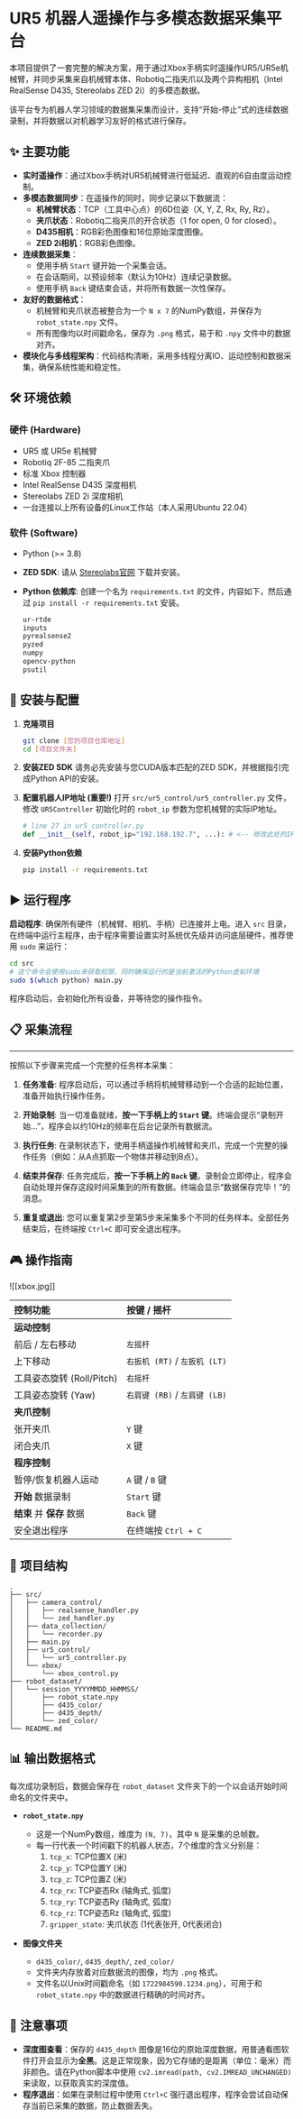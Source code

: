 # UR5 机器人遥操作与多模态数据采集平台

本项目提供了一套完整的解决方案，用于通过Xbox手柄实时遥操作UR5/UR5e机械臂，并同步采集来自机械臂本体、Robotiq二指夹爪以及两个异构相机（Intel RealSense D435, Stereolabs ZED 2i）的多模态数据。

该平台专为机器人学习领域的数据集采集而设计，支持“开始-停止”式的连续数据录制，并将数据以对机器学习友好的格式进行保存。

## ✨ 主要功能

- **实时遥操作**：通过Xbox手柄对UR5机械臂进行低延迟、直观的6自由度运动控制。
- **多模态数据同步**：在遥操作的同时，同步记录以下数据流：
    - **机械臂状态**：TCP（工具中心点）的6D位姿（X, Y, Z, Rx, Ry, Rz）。
    - **夹爪状态**：Robotiq二指夹爪的开合状态（1 for open, 0 for closed）。
    - **D435相机**：RGB彩色图像和16位原始深度图像。
    - **ZED 2i相机**：RGB彩色图像。
- **连续数据采集**：
    - 使用手柄 `Start` 键开始一个采集会话。
    - 在会话期间，以预设频率（默认为10Hz）连续记录数据。
    - 使用手柄 `Back` 键结束会话，并将所有数据一次性保存。
- **友好的数据格式**：
    - 机械臂和夹爪状态被整合为一个 `N x 7` 的NumPy数组，并保存为 `robot_state.npy` 文件。
    - 所有图像均以时间戳命名，保存为 `.png` 格式，易于和 `.npy` 文件中的数据对齐。
- **模块化与多线程架构**：代码结构清晰，采用多线程分离IO、运动控制和数据采集，确保系统性能和稳定性。

## 🛠️ 环境依赖

### 硬件 (Hardware)
- UR5 或 UR5e 机械臂
- Robotiq 2F-85 二指夹爪
- 标准 Xbox 控制器
- Intel RealSense D435 深度相机
- Stereolabs ZED 2i 深度相机
- 一台连接以上所有设备的Linux工作站（本人采用Ubuntu 22.04）

### 软件 (Software)
- Python (>= 3.8)
- **ZED SDK**: 请从 [Stereolabs官网](https://www.stereolabs.com/developers/release/) 下载并安装。
- **Python 依赖库**:
  创建一个名为 `requirements.txt` 的文件，内容如下，然后通过 `pip install -r requirements.txt` 安装。

  ```txt
  ur-rtde
  inputs
  pyrealsense2
  pyzed
  numpy
  opencv-python
  psutil
  ```

## 🚀 安装与配置

1.  **克隆项目**
    ```bash
    git clone [您的项目仓库地址]
    cd [项目文件夹]
    ```

2.  **安装ZED SDK**
    请务必先安装与您CUDA版本匹配的ZED SDK，并根据指引完成Python API的安装。

3.  **配置机器人IP地址 (重要!)**
    打开 `src/ur5_control/ur5_controller.py` 文件，修改 `UR5Controller` 初始化时的 `robot_ip` 参数为您机械臂的实际IP地址。
    ```python
    # line 27 in ur5_controller.py
    def __init__(self, robot_ip="192.168.192.7", ...): # <-- 修改此处的IP地址
    ```

4.  **安装Python依赖**
    ```bash
    pip install -r requirements.txt
    ```

## ▶️ 运行程序

**启动程序**: 确保所有硬件（机械臂、相机、手柄）已连接并上电。进入 `src` 目录，在终端中运行主程序，由于程序需要设置实时系统优先级并访问底层硬件，推荐使用 `sudo` 来运行：

```bash
cd src
# 这个命令会使用sudo来获取权限，同时确保运行的是当前激活的Python虚拟环境
sudo $(which python) main.py
```

程序启动后，会初始化所有设备，并等待您的操作指令。

## 📋 采集流程
---
按照以下步骤来完成一个完整的任务样本采集：

1. **任务准备**: 程序启动后，可以通过手柄将机械臂移动到一个合适的起始位置，准备开始执行操作任务。
    
2. **开始录制**: 当一切准备就绪，**按一下手柄上的 `Start` 键**。终端会提示“录制开始...”，程序会以约10Hz的频率在后台记录所有数据流。
    
3. **执行任务**: 在录制状态下，使用手柄遥操作机械臂和夹爪，完成一个完整的操作任务（例如：从A点抓取一个物体并移动到B点）。
    
4. **结束并保存**: 任务完成后，**按一下手柄上的 `Back` 键**。录制会立即停止，程序会自动处理并保存这段时间采集到的所有数据。终端会显示“数据保存完毕！”的消息。
    
5. **重复或退出**: 您可以重复第2步至第5步来采集多个不同的任务样本。全部任务结束后，在终端按 `Ctrl+C` 即可安全退出程序。

## 🎮 操作指南
![[xbox.jpg]]

| 控制功能 | 按键 / 摇杆 |
| :--- | :--- |
| **运动控制** | |
| 前后 / 左右移动 | `左摇杆` |
| 上下移动 | `右扳机 (RT)` / `左扳机 (LT)` |
| 工具姿态旋转 (Roll/Pitch) | `右摇杆` |
| 工具姿态旋转 (Yaw) | `右肩键 (RB)` / `左肩键 (LB)` |
| **夹爪控制** | |
| 张开夹爪 | `Y` 键 |
| 闭合夹爪 | `X` 键 |
| **程序控制** | |
| 暂停/恢复机器人运动 | `A` 键 / `B` 键 |
| **开始** 数据录制 | `Start` 键 |
| **结束** 并 **保存** 数据 | `Back` 键 |
| 安全退出程序 | 在终端按 `Ctrl + C` |

## 📁 项目结构

```
.
├── src/
│   ├── camera_control/
│   │   ├── realsense_handler.py
│   │   └── zed_handler.py
│   ├── data_collection/
│   │   └── recorder.py
│   ├── main.py
│   ├── ur5_control/
│   │   └── ur5_controller.py
│   └── xbox/
│       └── xbox_control.py
├── robot_dataset/
│   └── session_YYYYMMDD_HHMMSS/
│       ├── robot_state.npy
│       ├── d435_color/
│       ├── d435_depth/
│       └── zed_color/
└── README.md
```

## 📊 输出数据格式

每次成功录制后，数据会保存在 `robot_dataset` 文件夹下的一个以会话开始时间命名的文件夹中。

- **`robot_state.npy`**
  - 这是一个NumPy数组，维度为 `(N, 7)`，其中 `N` 是采集的总帧数。
  - 每一行代表一个时间戳下的机器人状态，7个维度的含义分别是：
    1.  `tcp_x`: TCP位置X (米)
    2.  `tcp_y`: TCP位置Y (米)
    3.  `tcp_z`: TCP位置Z (米)
    4.  `tcp_rx`: TCP姿态Rx (轴角式, 弧度)
    5.  `tcp_ry`: TCP姿态Ry (轴角式, 弧度)
    6.  `tcp_rz`: TCP姿态Rz (轴角式, 弧度)
    7.  `gripper_state`: 夹爪状态 (1代表张开, 0代表闭合)

- **图像文件夹**
  - `d435_color/`, `d435_depth/`, `zed_color/`
  - 文件夹内存放着对应数据流的图像，均为 `.png` 格式。
  - 文件名以Unix时间戳命名（如 `1722984590.1234.png`），可用于和 `robot_state.npy` 中的数据进行精确的时间对齐。

## 📝 注意事项
- **深度图查看**：保存的 `d435_depth` 图像是16位的原始深度数据，用普通看图软件打开会显示为**全黑**。这是正常现象，因为它存储的是距离（单位：毫米）而非颜色。请在Python脚本中使用 `cv2.imread(path, cv2.IMREAD_UNCHANGED)` 来读取，以获取真实的深度值。
- **程序退出**：如果在录制过程中使用 `Ctrl+C` 强行退出程序，程序会尝试自动保存当前已采集的数据，防止数据丢失。